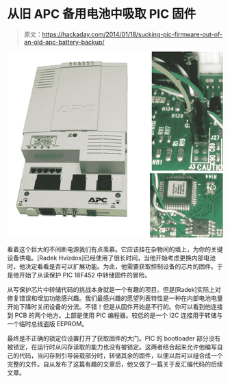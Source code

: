 # 从旧 APC 备用电池中吸取 PIC 固件

> 原文：<https://hackaday.com/2014/01/18/sucking-pic-firmware-out-of-an-old-apc-battery-backup/>

![reverse-engineering-pic-firmware-of-APC-power-supply](img/c1cc7877375ae1ee6c33eb3e44debf6a.png)

看着这个巨大的不间断电源我们有点羡慕。它应该挂在杂物间的墙上，为你的关键设备供电。[Radek Hvizdos]已经使用了很长时间，当他开始考虑更换内部电池时，他决定看看是否可以扩展功能。为此，他需要获取控制设备的芯片的固件。于是他开始了从读保护 PIC 18F452 中转储固件的冒险。

从写保护芯片中转储代码的挑战本身就是一个有趣的项目。但是[Radek]实际上对修复错误和增加功能感兴趣。我们最感兴趣的愿望列表特性是一种在内部电池电量开始下降时关闭设备的分流。不错！但是从固件开始是不行的。你可以看到他连接到 PCB 的两个地方。上部是使用 PIC 编程器。较低的是一个 I2C 连接用于转储与一个临时总线盗版 EEPROM。

最终是不正确的锁定位设置打开了获取固件的大门。PIC 的 bootloader 部分没有被锁定，在运行时从闪存读取的能力也没有被锁定。这两者结合起来允许他编写自己的代码，当闪存到引导装载部分时，转储其余的固件，以便以后可以组合成一个完整的文件。自从发布了这篇有趣的文章后，他又做了一篇关于反汇编代码的后续文章。